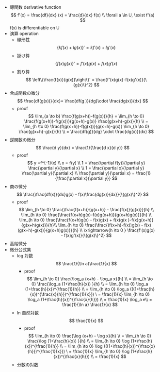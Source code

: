 - 導関数 derivative function
    $$ f'(x) = \frac{df}{dx} (x) = \frac{d}{dx} f(x) \\ \forall a \in U, \exist f'(a) $$
    f(x) is differentiable on U
- 演算 operation
    - 線形性
        $$ \{kf(x)+lg(x)\}' = kf'(x)+lg'(x) $$
    - 掛け算
        $$ \{f(x)g(x)\}'=f'(x)g(x)+f(x)g'(x) $$
    - 割り算
        $$ \left\{\frac{f(x)}{g(x)}\right\}' = \frac{f'(x)g(x)-f(x)g'(x)}{\{g(x)\}^2} $$
- 合成関数の微分
    $$ \frac{df(g(x))}{dx}= \frac{df(g )}{dg}\cdot \frac{dg(x)}{dx} $$
    - proof
        $$ \lim_{a \to b} \frac{f(g(x+h))-f(g(x))}{h} = \lim_{h \to 0} \frac{f(g(x+h))-f(g(x))}{g(x+h)-g(x)} \frac{g(x+h)-g(x)}{h} \\ = \lim_{h \to 0} \frac{f(g(x+h))-f(g(x))}{g(x+h)-g(x)} \lim_{h \to 0} \frac{g(x+h)-g(x)}{h} \\ = \frac{df(g)}{dg} \cdot \frac{dg(x)}{dx} $$
- 逆関数の微分
    $$ \frac{d y}{dx} = \frac{1}{\frac{d x}{d y}} $$
    - proof
        $$ y =f^{-1}(x) \\ x = f(y) \\ 1 = \frac{\partial f(y)}{\partial y} \frac{\partial y}{\partial x} \\ 1 = \frac{\partial x}{\partial y} \frac{\partial y}{\partial x} \\ \frac{\partial y}{\partial x} = \frac{1}{\frac{\partial x}{\partial y}} $$
- 商の微分
    $$ \frac{\frac{df(x)}{dx}g(x) - f(x)\frac{dg(x)}{dx}}{\{g(x)\}^2} $$
    - proof
        $$ \lim_{h \to 0} \frac{\frac{f(x+h)}{g(x+h)} - \frac{f(x)}{g(x)}}{h} \\ \lim_{h \to 0} \frac{\frac{f(x+h)g(x)-f(x)g(x+h)}{g(x+h)g(x)}}{h} \\ \lim_{h \to 0} \frac{\frac{f(x+h)g(x) - f(x)g(x) + f(x)g(x )-f(x)g(x+h)}{g(x+h)g(x)}}{h}\\ \lim_{h \to 0} \frac{\frac{(f(x+h)-f(x))g(x) - f(x)(g(x+h)-g(x))}{g(x+h)g(x)}}{h} \\ \xrightarrow{h \to 0 } \frac{f'(x)g(x) - f(x)g'(x)}{\{g(x)\}^2} $$
- 高階微分
- 微分公式集
    - log 対数
        $$ \frac{1}{\ln a}\frac{1}{x} $$
        - proof
            $$ \lim_{h \to 0} \frac{\log_a (x+h) - \log_a x}{h} \\ = \lim_{h \to 0} \frac{\log_a (1+\frac{h}{x}) }{h} \\ = \lim_{h \to 0} \log_a (1+\frac{h}{x})^{\frac{1}{h}} \\ = \lim_{h \to 0} \log_a (((1+\frac{h}{x})^{\frac{x}{h}})^{\frac{1}{x}}) \ = \frac{1}{x} \lim_{h \to 0} \log_a (1+\frac{h}{x})^{\frac{x}{h}}) \\ = \frac{1}{x} \log_a e\\ = \frac{1}{\ln a} \frac{1}{x} $$
    - ln 自然対数
        $$ \frac{1}{x} $$
        - proof
            $$ \lim_{h \to 0} \frac{\log (x+h) - \log x}{h} \\ = \lim_{h \to 0} \frac{\log (1+\frac{h}{x}) }{h} \\ = \lim_{h \to 0} \log (1+\frac{h}{x})^{\frac{1}{h}} \\ = \lim_{h \to 0} \log (((1+\frac{h}{x})^{\frac{x}{h}})^{\frac{1}{x}}) \ = \frac{1}{x} \lim_{h \to 0} \log (1+\frac{h}{x})^{\frac{x}{h}}) \\ = \frac{1}{x} $$
    - 分数の対数